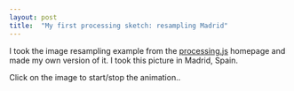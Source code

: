 ```yaml
---
layout: post
title:  "My first processing sketch: resampling Madrid"
---
```


I took the image resampling example from the [processing.js](http://processingjs.org) homepage and made my own version of it. I took this picture in Madrid, Spain.

Click on the image to start/stop the animation..

<script src="{{ site.url }}/processing.js" type="text/javascript"></script>
<canvas data-processing-sources="{{ site.url }}/sketches/rain/rain.pde"></canvas>
